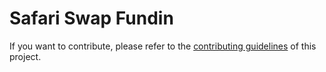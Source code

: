 # Safari Swap Fundin

If you want to contribute, please refer to the [contributing guidelines](./CONTRIBUTING.md) of this project.
